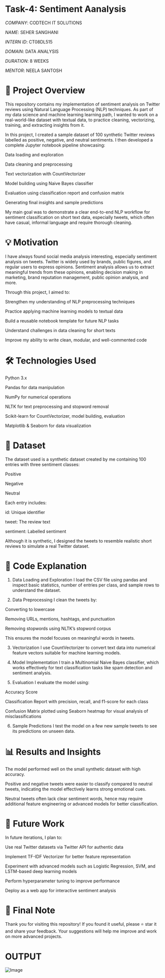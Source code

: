 # Task-4: Sentiment Aanalysis

*COMPANY*: CODTECH IT SOLUTIONS

*NAME*: SEHER SANGHANI

*INTERN ID*: CT08DL515

*DOMAIN*: DATA ANALYSIS

*DURATION*: 8 WEEKS

*MENTOR*: NEELA SANTOSH

# 📌 Project Overview

This repository contains my implementation of sentiment analysis on Twitter reviews using Natural Language Processing (NLP) techniques. As part of my data science and machine learning learning path, I wanted to work on a real-world-like dataset with textual data, to practice cleaning, vectorizing, training, and extracting insights from it.

In this project, I created a sample dataset of 100 synthetic Twitter reviews labelled as positive, negative, and neutral sentiments. I then developed a complete Jupyter notebook pipeline showcasing:

Data loading and exploration

Data cleaning and preprocessing

Text vectorization with CountVectorizer

Model building using Naive Bayes classifier

Evaluation using classification report and confusion matrix

Generating final insights and sample predictions

My main goal was to demonstrate a clear end-to-end NLP workflow for sentiment classification on short text data, especially tweets, which often have casual, informal language and require thorough cleaning.

# 💡 Motivation
I have always found social media analysis interesting, especially sentiment analysis on tweets. Twitter is widely used by brands, public figures, and regular users to express opinions. Sentiment analysis allows us to extract meaningful trends from these opinions, enabling decision making in marketing, brand reputation management, public opinion analysis, and more.

Through this project, I aimed to:

Strengthen my understanding of NLP preprocessing techniques

Practice applying machine learning models to textual data

Build a reusable notebook template for future NLP tasks

Understand challenges in data cleaning for short texts

Improve my ability to write clean, modular, and well-commented code

# 🛠️ Technologies Used
Python 3.x

Pandas for data manipulation

NumPy for numerical operations

NLTK for text preprocessing and stopword removal

Scikit-learn for CountVectorizer, model building, evaluation

Matplotlib & Seaborn for data visualization

# 📂 Dataset
The dataset used is a synthetic dataset created by me containing 100 entries with three sentiment classes:

Positive

Negative

Neutral

Each entry includes:

id: Unique identifier

tweet: The review text

sentiment: Labelled sentiment

Although it is synthetic, I designed the tweets to resemble realistic short reviews to simulate a real Twitter dataset.

# 📑 Code Explanation
1. Data Loading and Exploration
I load the CSV file using pandas and inspect basic statistics, number of entries per class, and sample rows to understand the dataset.

2. Data Preprocessing
I clean the tweets by:

Converting to lowercase

Removing URLs, mentions, hashtags, and punctuation

Removing stopwords using NLTK’s stopword corpus

This ensures the model focuses on meaningful words in tweets.

3. Vectorization
I use CountVectorizer to convert text data into numerical feature vectors suitable for machine learning models.

4. Model Implementation
I train a Multinomial Naive Bayes classifier, which works effectively for text classification tasks like spam detection and sentiment analysis.

5. Evaluation
I evaluate the model using:

Accuracy Score

Classification Report with precision, recall, and f1-score for each class

Confusion Matrix plotted using Seaborn heatmap for visual analysis of misclassifications

6. Sample Predictions
I test the model on a few new sample tweets to see its predictions on unseen data.

# 📊 Results and Insights
The model performed well on the small synthetic dataset with high accuracy.

Positive and negative tweets were easier to classify compared to neutral tweets, indicating the model effectively learns strong emotional cues.

Neutral tweets often lack clear sentiment words, hence may require additional feature engineering or advanced models for better classification.

# 🎯 Future Work
In future iterations, I plan to:

Use real Twitter datasets via Twitter API for authentic data

Implement TF-IDF Vectorizer for better feature representation

Experiment with advanced models such as Logistic Regression, SVM, and LSTM-based deep learning models

Perform hyperparameter tuning to improve performance

Deploy as a web app for interactive sentiment analysis

# 📌 Final Note
Thank you for visiting this repository! If you found it useful, please ⭐ star it and share your feedback. Your suggestions will help me improve and work on more advanced projects.

# OUTPUT

![Image](https://github.com/user-attachments/assets/0bf593e0-e436-48a0-9db7-223c345075b3)

